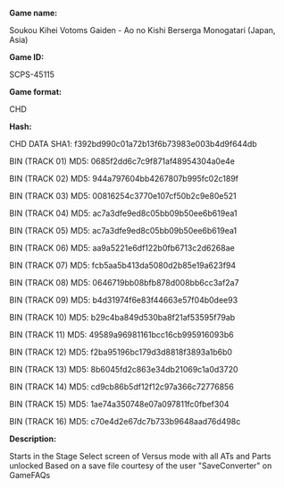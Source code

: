 **Game name:**

Soukou Kihei Votoms Gaiden - Ao no Kishi Berserga Monogatari (Japan, Asia)

**Game ID:**

SCPS-45115

**Game format:**

CHD

**Hash:**

CHD DATA SHA1: f392bd990c01a72b13f6b73983e003b4d9f644db

BIN (TRACK 01) MD5: 0685f2dd6c7c9f871af48954304a0e4e

BIN (TRACK 02) MD5: 944a797604bb4267807b995fc02c189f

BIN (TRACK 03) MD5: 00816254c3770e107cf50b2c9e80e521

BIN (TRACK 04) MD5: ac7a3dfe9ed8c05bb09b50ee6b619ea1

BIN (TRACK 05) MD5: ac7a3dfe9ed8c05bb09b50ee6b619ea1

BIN (TRACK 06) MD5: aa9a5221e6df122b0fb6713c2d6268ae

BIN (TRACK 07) MD5: fcb5aa5b413da5080d2b85e19a623f94

BIN (TRACK 08) MD5: 0646719bb08bfb878d008bb6cc3af2a7

BIN (TRACK 09) MD5: b4d31974f6e83f44663e57f04b0dee93

BIN (TRACK 10) MD5: b29c4ba849d530ba8f21af53595f79ab

BIN (TRACK 11) MD5: 49589a96981161bcc16cb995916093b6

BIN (TRACK 12) MD5: f2ba95196bc179d3d8818f3893a1b6b0

BIN (TRACK 13) MD5: 8b6045fd2c863e34db21069c1a0d3720

BIN (TRACK 14) MD5: cd9cb86b5df12f12c97a366c72776856

BIN (TRACK 15) MD5: 1ae74a350748e07a097811fc0fbef304

BIN (TRACK 16) MD5: c70e4d2e67dc7b733b9648aad76d498c

**Description:**

Starts in the Stage Select screen of Versus mode with all ATs and Parts unlocked
Based on a save file courtesy of the user "SaveConverter" on GameFAQs